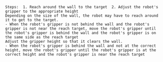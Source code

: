 
    Steps:  1. Reach around the wall to the target  2. Adjust the robot's gripper to the appropriate height 
    Depending on the size of the wall, the robot may have to reach around it to get to the target.
    - When the robot's gripper is not behind the wall and the robot's gripper is not near the reach target, move the robot's gripper until the robot's gripper is behind the wall and the robot's gripper is on the same side as the reach target
    Adjust the gripper height so that it clears the wall.
    - When the robot's gripper is behind the wall and not at the correct height, move the robot's gripper until the robot's gripper is at the correct height and the robot's gripper is near the reach target